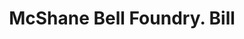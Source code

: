 ---
doi: 10.7916/D8QV4ZKW
date_other: '1900'
date_other_textual: 1900-1909
form: printed ephemera
genre:
- Invoices
name:
- McShane Bell Foundry
object_in_context_url: https://biggert.cul.columbia.edu/items/view/ave_biggert_00550
subject_hierarchical_geographic:
- Baltimore, Maryland, United States
subject_name:
- McShane Bell Foundry
title: McShane Bell Foundry. Bill
sort_title: McShane Bell Foundry. Bill
call_number: ave_biggert_00550
coordinates:
- 39.28333333333333,-76.61666666666666
pid: ave_biggert_00550
identifiers: ave_biggert_00550
permalink: /biggert/ave_biggert_00550/
layout: iiif-image-page
---